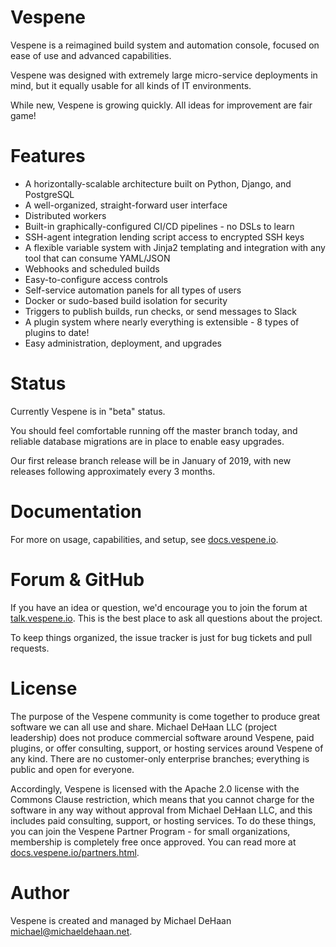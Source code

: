 Vespene
=======

Vespene is a reimagined build system and automation console, focused on ease of use and advanced
capabilities.

Vespene was designed with extremely large micro-service deployments in mind, but it equally usable
for all kinds of IT environments.

While new, Vespene is growing quickly. All ideas for improvement are fair game!

Features
========

* A horizontally-scalable architecture built on Python, Django, and PostgreSQL
* A well-organized, straight-forward user interface
* Distributed workers
* Built-in graphically-configured CI/CD pipelines - no DSLs to learn
* SSH-agent integration lending script access to encrypted SSH keys
* A flexible variable system with Jinja2 templating and integration with any tool that can consume YAML/JSON
* Webhooks and scheduled builds
* Easy-to-configure access controls
* Self-service automation panels for all types of users
* Docker or sudo-based build isolation for security
* Triggers to publish builds, run checks, or send messages to Slack
* A plugin system where nearly everything is extensible - 8 types of plugins to date!
* Easy administration, deployment, and upgrades

Status
======

Currently Vespene is in "beta" status.

You should feel comfortable running off the master branch today, and reliable 
database migrations are in place to enable easy upgrades.

Our first release branch release will be in January of 2019, with new releases following approximately 
every 3 months.

Documentation
=============

For more on usage, capabilities, and setup, see [docs.vespene.io](http://docs.vespene.io).

Forum & GitHub
==============

If you have an idea or question, we'd encourage you to join the forum at [talk.vespene.io](http://talk.vespene.io).
This is the best place to ask all questions about the project. 

To keep things organized, the issue tracker is just for bug tickets and pull requests.

License
=======

The purpose of the Vespene community is come together to produce great software we can all use and share. 
Michael DeHaan LLC (project leadership) does not produce commercial software around Vespene, paid plugins, or offer consulting, support, or 
hosting services around Vespene of any kind. There are no customer-only enterprise branches; everything is public and open for everyone.

Accordingly, Vespene is licensed with the Apache 2.0 license with the Commons Clause restriction, which means that you cannot charge for the
software in any way without approval from Michael DeHaan LLC, and this includes paid consulting, support, or hosting services. To do these
things, you can join the Vespene Partner Program - for small organizations, membership is completely free once approved. You can read more at 
[docs.vespene.io/partners.html](http://docs.vespene.io/partners.html).

Author
======

Vespene is created and managed by Michael DeHaan <michael@michaeldehaan.net>.

